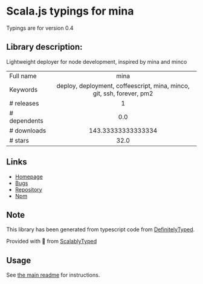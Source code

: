 
# Scala.js typings for mina

Typings are for version 0.4

## Library description:
Lightweight deployer for node development, inspired by mina and minco

|                    |                 |
| ------------------ | :-------------: |
| Full name          | mina |
| Keywords           | deploy, deployment, coffeescript, mina, minco, git, ssh, forever, pm2 |
| # releases         | 1 |
| # dependents       | 0.0 |
| # downloads        | 143.33333333333334 |
| # stars            | 32.0 |

## Links
- [Homepage](https://github.com/fanweixiao/mina#readme)
- [Bugs](https://github.com/fanweixiao/mina/issues)
- [Repository](https://github.com/fanweixiao/mina)
- [Npm](https://www.npmjs.com/package/mina)
    


## Note
This library has been generated from typescript code from [DefinitelyTyped](https://definitelytyped.org).

Provided with :purple_heart: from [ScalablyTyped](https://github.com/oyvindberg/ScalablyTyped)

## Usage
See [the main readme](../../readme.md) for instructions.


